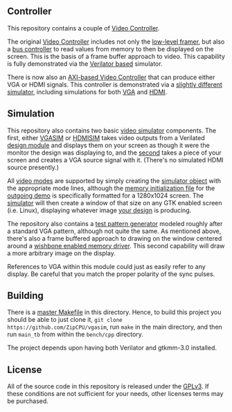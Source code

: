 ## Controller

This repository contains a couple of [Video Controller](rtl/wbvgaframe.v).

The original [Video Controller](rtl/wbvgaframe.v)
includes not only the [low-level framer](rtl/llvga.v), but also
a [bus controller](rtl/imgfifo.v) to read values from memory to then be
displayed on the screen.  This is the basis of a frame buffer approach to
video.  This capability is fully demonstrated via the [Verilator
based](http://zipcpu.com/blog/2017/06/21/looking-at-verilator.html) simulator.

There is now also an [AXI-based Video Controller](rtl/axivideo.v) that can
produce either VGA or HDMI signals.  This controller is demonstrated via
a [slightly different simulator](bench/cpp/axi_tb.cpp), including simulations
for both [VGA](bench/cpp/vgasim.cpp) and [HDMI](bench/cpp/hdmisim.cpp).

## Simulation

This repository also contains two basic [video simulator](bench/cpp/vgasim.cpp)
components.  The first, either [VGASIM](bench/cpp/vgasim.cpp)
or [HDMISIM](bench/cpp/hdmisim.cpp) takes video outputs from a
Verilated [design module](bench/rtl/demo.v) and displays them on your screen
as though it were the monitor the design was displaying to, and the
[second](bench/cpp/vgasource.cpp) takes a piece of your screen and creates a
VGA source signal with it.  (There's no simulated HDMI source presently.)

All [video modes](bench/cpp/videomode.h)
are supported by simply creating the [simulator object](bench/cpp/vgasim.cpp)
with the appropriate mode lines, although the [memory initialization
file](bench/cpp/slide.hex) for the [outgoing demo](bench/rtl/demo.v) is
specifically formatted for a 1280x1024 screen.
The [simulator](bench/cpp/vgasim.cpp) will then create a window of that size
on any GTK enabled screen (i.e. Linux), displaying whatever image [your
design](rtl/wbvgaframe.v) is producing.

The repository also contains a [test pattern generator](rtl/vgatest.v) modeled
roughly after a standard VGA pattern, although not quite the same.  As mentioned
above, there's also a frame buffered approach to drawing on the window
centered around a [wishbone enabled memory driver](rtl/imgfifo.v).  This
second capability will draw a more arbitrary image on the display.

References to VGA within this module could just as easily refer to any display.
Be careful that you match the proper polarity of the sync pulses.

## Building

There is a [master Makefile](Makefile) in this directory.  Hence, to build
this project you should be able to just clone it,
`git clone https://github.com/ZipCPU/vgasim`, run `make` in the main
directory, and then run `main_tb` from within the `bench/cpp` directory.

The project depends upon having both Verilator and gtkmm-3.0 installed.

## License

All of the source code in this repository is released under the
[GPLv3](https://www.gnu.org/licenses/gpl-3.0.en.html).  If these conditions
are not sufficient for your needs, other licenses terms may be purchased.


